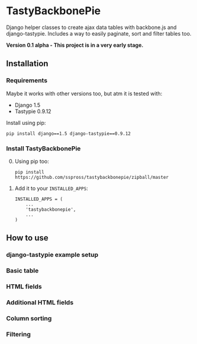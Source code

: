 # TastyBackbonePie

Django helper classes to create ajax data tables with backbone.js and django-tastypie. Includes a way to easily paginate, sort and filter tables too.

__Version 0.1 alpha - This project is in a very early stage.__

## Installation

### Requirements

Maybe it works with other versions too, but atm it is tested with:

- Django 1.5
- Tastypie 0.9.12

Install using pip:

```
pip install django==1.5 django-tastypie==0.9.12
```

### Install TastyBackbonePie

0. Using pip too:
	
	```
	pip install https://github.com/sspross/tastybackbonepie/zipball/master
	```

0. Add it to your `INSTALLED_APPS`:

	```
	INSTALLED_APPS = (
		...
		'tastybackbonepie',
		...
	)
	```

## How to use

### django-tastypie example setup

### Basic table

### HTML fields

### Additional HTML fields

### Column sorting

### Filtering